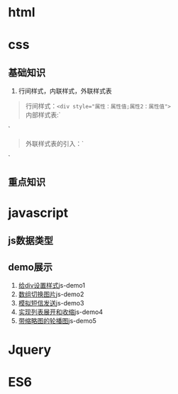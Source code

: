 # html


# css
## 基础知识
1. 行间样式，内联样式，外联样式表
> 行间样式：`<div style="属性：属性值;属性2：属性值">`  
> 内部样式表:`<head>
<style>
元素选择器{
  属性：属性值
}
</style>
</head>`


> 外联样式表的引入：`<head>
<link rel="stylesheet" type="text/css" href="mystyle.css">
</head>`


## 重点知识



# javascript
## js数据类型


## demo展示
1. [给div设置样式](http://htmlpreview.github.io/?https://github.com/chargemyself/HTML/blob/master/js_demo/js-demo1%E7%BB%99div%E8%AE%BE%E7%BD%AE%E6%A0%B7%E5%BC%8F/demo1.html)js-demo1
2. [数组切换图片](http://htmlpreview.github.io/?https://github.com/chargemyself/HTML/blob/master/js_demo/js-demo2%E6%95%B0%E7%BB%84%E5%88%87%E6%8D%A2%E5%9B%BE%E7%89%87/demo2-1.html)js-demo2
3. [模拟短信发送](http://htmlpreview.github.io/?https://github.com/chargemyself/HTML/blob/master/js_demo/js-demo3%E6%A8%A1%E6%8B%9F%E7%9F%AD%E4%BF%A1%E5%8F%91%E9%80%81/demo3.html)js-demo3
4. [实现列表展开和收缩](http://htmlpreview.github.io/?https://github.com/chargemyself/HTML/blob/master/js_demo/js-demo4%E5%AE%9E%E7%8E%B0%E5%88%97%E8%A1%A8%E5%B1%95%E5%BC%80%E5%92%8C%E6%94%B6%E7%BC%A9/%E5%88%97%E8%A1%A8%E5%B1%95%E5%BC%80%E5%92%8C%E6%94%B6%E7%BC%A9.html)js-demo4
5. [带缩略图的轮播图](http://htmlpreview.github.io/?https://github.com/chargemyself/HTML/blob/master/js_demo/js-demo5%E5%B8%A6%E7%BC%A9%E7%95%A5%E5%9B%BE%E7%9A%84%E8%BD%AE%E6%92%AD%E5%9B%BE/demo5.html)js-demo5

# Jquery

# ES6
